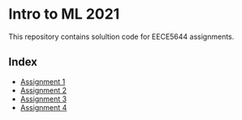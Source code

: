 # Intro to ML 2021

This repository contains solultion code for EECE5644 assignments.

## Index

- [Assignment 1](https://github.com/knipegp/intro-to-ml-2021/tree/master/intro_to_ml_2021/asg_1)
- [Assignment 2](https://github.com/knipegp/intro-to-ml-2021/tree/master/intro_to_ml_2021/asg_2)
- [Assignment 3](https://github.com/knipegp/intro-to-ml-2021/tree/master/intro_to_ml_2021/asg_3)
- [Assignment 4](https://github.com/knipegp/intro-to-ml-2021/tree/master/intro_to_ml_2021/asg_4)

